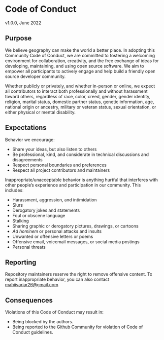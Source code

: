 # Code of Conduct

v1.0.0, June 2022

## Purpose

We believe geography can make the world a better place. In adopting this Community Code of Conduct, we are committed to fostering a welcoming environment for collaboration, creativity, and the free exchange of ideas for developing, maintaining, and using open source software. We aim to empower all participants to actively engage and help build a friendly open source developer community.

Whether publicly or privately, and whether in-person or online, we expect all contributors to interact both professionally and without harassment toward others, regardless of race, color, creed, gender, gender identity, religion, marital status, domestic partner status, genetic information, age, national origin or ancestry, military or veteran status, sexual orientation, or either physical or mental disability.

## Expectations

Behavior we encourage:

- Share your ideas, but also listen to others
- Be professional, kind, and considerate in technical discussions and disagreements
- Respect personal boundaries and preferences
- Respect all project contributors and maintainers

Inappropriate/unacceptable behavior is anything hurtful that interferes with other people’s experience and participation in our community. This includes:

- Harassment, aggression, and intimidation
- Slurs
- Derogatory jokes and statements
- Foul or obscene language
- Stalking
- Sharing graphic or derogatory pictures, drawings, or cartoons
- _Ad hominem_ or personal attacks and insults
- Unwanted or offensive letters or poems
- Offensive email, voicemail messages, or social media postings
- Personal threats

## Reporting

Repository maintainers reserve the right to remove offensive content. To report inappropriate behavior, you can also contact [mahiivariar26@gmail.com](mailto:mahiivariar26@gmail.com).

## Consequences

Violations of this Code of Conduct may result in:
  * Being blocked by the authors.
  * Being reported to the Github Community for violation of Code of Conduct guidelines.
